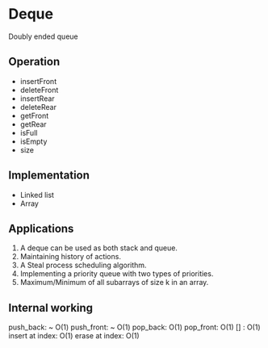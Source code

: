 # Deque

Doubly ended queue

## Operation

- insertFront
- deleteFront
- insertRear
- deleteRear
- getFront
- getRear
- isFull
- isEmpty
- size

## Implementation

- Linked list
- Array

## Applications

1. A deque can be used as both stack and queue.
2. Maintaining history of actions.
3. A Steal process scheduling algorithm.
4. Implementing a priority queue with two types of priorities.
5. Maximum/Minimum of all subarrays of size k in an array.

## Internal working

push_back: ~ O(1)
push_front: ~ O(1)
pop_back: O(1)
pop_front: O(1)
[] : O(1)
insert at index: O(1)
erase at index: O(1)

